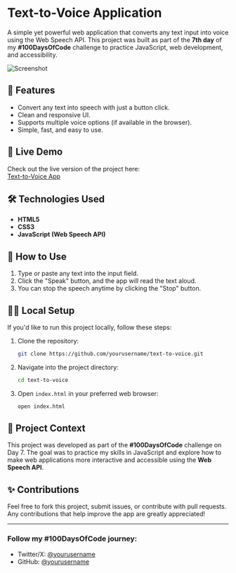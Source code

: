 # Text-to-Voice Application

A simple yet powerful web application that converts any text input into voice using the Web Speech API. This project was built as part of the **7th day** of my **#100DaysOfCode** challenge to practice JavaScript, web development, and accessibility.

![Screenshot](screenshot.png)  <!-- Add a screenshot of the app here -->

## 🌟 Features

- Convert any text into speech with just a button click.
- Clean and responsive UI.
- Supports multiple voice options (if available in the browser).
- Simple, fast, and easy to use.

## 🔗 Live Demo

Check out the live version of the project here:  
[Text-to-Voice App](https://subhankar18r.github.io/text-to-voice/)

## 🛠️ Technologies Used

- **HTML5**
- **CSS3**
- **JavaScript (Web Speech API)**

## 🚀 How to Use

1. Type or paste any text into the input field.
2. Click the "Speak" button, and the app will read the text aloud.
3. You can stop the speech anytime by clicking the "Stop" button.

## 🧑‍💻 Local Setup

If you'd like to run this project locally, follow these steps:

1. Clone the repository:
    ```bash
    git clone https://github.com/yourusername/text-to-voice.git
    ```

2. Navigate into the project directory:
    ```bash
    cd text-to-voice
    ```

3. Open `index.html` in your preferred web browser:
    ```bash
    open index.html
    ```

## 📅 Project Context

This project was developed as part of the **#100DaysOfCode** challenge on Day 7. The goal was to practice my skills in JavaScript and explore how to make web applications more interactive and accessible using the **Web Speech API**.

## ✨ Contributions

Feel free to fork this project, submit issues, or contribute with pull requests. Any contributions that help improve the app are greatly appreciated!

---

### Follow my #100DaysOfCode journey:

- Twitter/X: [@yourusername](https://twitter.com/subhankar18r)  
- GitHub: [@yourusername](https://github.com/subhankar18r)
